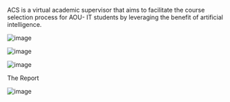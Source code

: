 ACS is a virtual academic supervisor that aims to facilitate the course selection process for AOU- IT students by leveraging the benefit of artificial intelligence.



![image](https://github.com/user-attachments/assets/16c9d64c-a20c-49c3-bed3-b2ead8ccf331)




![image](https://github.com/user-attachments/assets/46c58906-ccea-442d-8c9d-55ef186dd1d8)


![image](https://github.com/user-attachments/assets/b1139b47-67fc-40d0-8d97-1425d260b935)


The Report

![image](https://github.com/user-attachments/assets/349f42ad-9dec-484b-8ebb-d975530b82bd)
